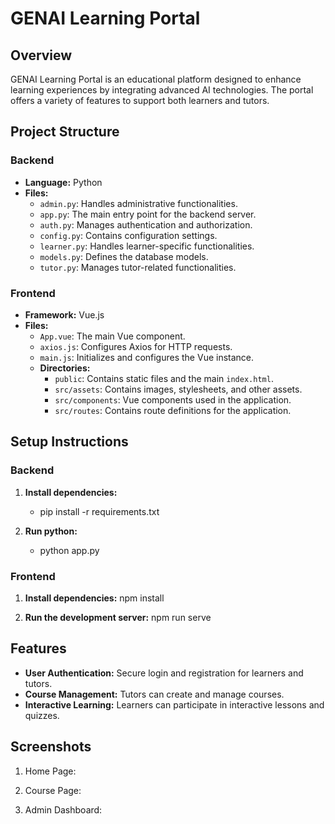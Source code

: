 # GENAI Learning Portal

## Overview
GENAI Learning Portal is an educational platform designed to enhance learning experiences by integrating advanced AI technologies. The portal offers a variety of features to support both learners and tutors.

## Project Structure

### Backend
- **Language:** Python
- **Files:**
  - `admin.py`: Handles administrative functionalities.
  - `app.py`: The main entry point for the backend server.
  - `auth.py`: Manages authentication and authorization.
  - `config.py`: Contains configuration settings.
  - `learner.py`: Handles learner-specific functionalities.
  - `models.py`: Defines the database models.
  - `tutor.py`: Manages tutor-related functionalities.

### Frontend
- **Framework:** Vue.js
- **Files:**
  - `App.vue`: The main Vue component.
  - `axios.js`: Configures Axios for HTTP requests.
  - `main.js`: Initializes and configures the Vue instance.
  - **Directories:**
    - `public`: Contains static files and the main `index.html`.
    - `src/assets`: Contains images, stylesheets, and other assets.
    - `src/components`: Vue components used in the application.
    - `src/routes`: Contains route definitions for the application.

## Setup Instructions

### Backend
1. **Install dependencies:**
   - pip install -r requirements.txt

2. **Run python:**
    - python app.py


### Frontend
1. **Install dependencies:**
npm install

2. **Run the development server:**
npm run serve


## Features
- **User Authentication:** Secure login and registration for learners and tutors.
- **Course Management:** Tutors can create and manage courses.
- **Interactive Learning:** Learners can participate in interactive lessons and quizzes.


## Screenshots
1. Home Page:

2. Course Page:

3. Admin Dashboard:
